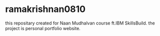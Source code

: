 # ramakrishnan0810
this repositary created for Naan Mudhalvan course ft.IBM SkillsBuild.
the project is personal portfolio website.
